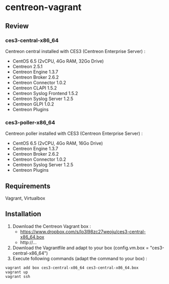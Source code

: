 # centreon-vagrant #

## Review ##
### ces3-central-x86_64 ###
Centreon central installed with CES3 (Centreon Enterprise Server) :
* CentOS 6.5 (2vCPU, 4Go RAM, 32Go Drive)
* Centreon 2.5.1
* Centreon Engine 1.3.7
* Centreon Broker 2.6.2
* Centreon Connector 1.0.2
* Centreon CLAPI 1.5.2
* Centreon Syslog Frontend 1.5.2
* Centreon Syslog Server 1.2.5
* Centreon GLPI 1.0.2
* Centreon Plugins


### ces3-poller-x86_64 ###
Centreon poller installed with CES3 (Centreon Enterprise Server) :
* CentOS 6.5 (2vCPU, 4Go RAM, 16Go Drive)
* Centreon Engine 1.3.7
* Centreon Broker 2.6.2
* Centreon Connector 1.0.2
* Centreon Syslog Server 1.2.5
* Centreon Plugins

## Requirements ##

Vagrant, Virtualbox

## Installation ##
1. Download the Centreon Vagrant box :
    * https://www.dropbox.com/s/lo3l98zc27weoju/ces3-central-x86_64.box
    * http://...
2. Download the Vagrantfile and adapt to your box (config.vm.box = "ces3-central-x86_64")
3. Execute following commands (adapt the command to your box) :
```
vagrant add box ces3-central-x86_64 ces3-central-x86_64.box
vagrant up
vagrant ssh
```
